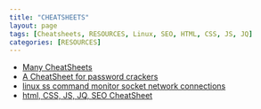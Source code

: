 ```yaml
---
title: "CHEATSHEETS"
layout: page
tags: [Cheatsheets, RESOURCES, Linux, SEO, HTML, CSS, JS, JQ]
categories: [RESOURCES]
---
```



- [Many CheatSheets](http://www.cheat-sheets.org/)
- [A CheatSheet for password crackers](https://www.unix-ninja.com/p/A_cheat-sheet_for_password_crackers)
- [linux ss command monitor socket network connections](https://www.2daygeek.com/linux-ss-command-monitor-socket-network-connections/)
- [html, CSS, JS, JQ, SEO CheatSheet](https://htmlcheatsheet.com/)
